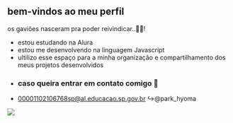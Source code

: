 ## bem-vindos ao meu perfil 
os gaviões nasceram pra poder reivindicar..🖤🤍!
- estou estudando na Alura
- estou me desenvolvendo na linguagem Javascript
- ultilizo esse espaço para a minha organização e compartilhamento dos meus projetos desenvolvidos
- ### caso queira entrar em contato comigo 📧
- 00001102106768sp@al.educacao.sp.gov.br ↪️@park_hyoma


![](https://media1.tenor.com/m/Cc_ZjxVZGHUAAAAC/yuri-alberto-rindo-risada.gif
  )
  
